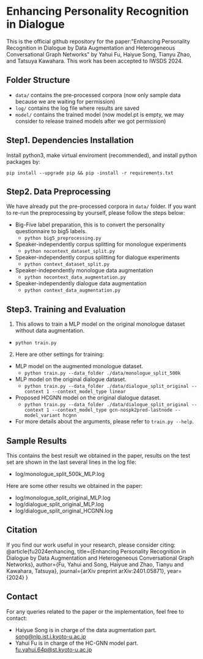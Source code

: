# Enhancing Personality Recognition in Dialogue

This is the official github repository for the paper:"Enhancing Personality Recognition in Dialogue by Data Augmentation and Heterogeneous Conversational Graph Networks" by Yahui Fu, Haiyue Song, Tianyu Zhao, and Tatsuya Kawahara. 
This work has been accepted to IWSDS 2024.

<!-- ## Introduction

Our work focuses on improving personality recognition in dialogues, a critical aspect for enhancing human-robot interactions. The challenges addressed include the limited number of speakers in dialogue corpora and the complex modeling of interdependencies in conversations. -->

<!-- ## Key Contributions:

1. **Data Augmentation for Personality Recognition:** We propose a novel data interpolation method for speaker data augmentation to increase speaker diversity.
2. **Heterogeneous Conversational Graph Network (HC-GNN):** A new approach to model both contextual influences and inherent personality traits independently. -->

## Folder Structure

- `data/` contains the pre-processed corpora (now only sample data because we are waiting for permission)
- `log/` contains the log file where results are saved
- `model/` contains the trained model (now model.pt is empty, we may consider to release trained models after we got permission)

## Step1. Dependencies Installation

Install python3, make virtual enviroment (recommended), and install python packages by:

`pip install --upgrade pip && pip -install -r requirements.txt `

## Step2. Data Preprocessing

We have already put the pre-processed corpora in `data/` folder. If you want to re-run the preprocessing by yourself, please follow the steps below:

* Big-Five label preparation, this is to convert the personality questionnaire to big5 labels.
    - `python big5_preprocessing.py`
* Speaker-independently corpus splitting for monologue experiments
    - `python nocontext_dataset_split.py`
* Speaker-independently corpus splitting for dialogue experiments
    - `python context_dataset_split.py`
* Speaker-independently monologue data augmentation
    - `python nocontext_data_augmentation.py`
* Speaker-independently dialogue data augmentation
    - `python context_data_augmentation.py`

## Step3. Training and Evaluation

1. This allows to train a MLP model on the original monologue dataset without data augmentation.
* `python train.py`

2. Here are other settings for training:

* MLP model on the augmented monologue dataset.
    - `python train.py --data_folder ./data/monologue_split_500k`
* MLP model on the original dialogue dataset.
    - `python train.py --data_folder ./data/dialogue_split_original --context 1 --context_model_type linear`
* Proposed HCGNN model on the original dialogue dataset.
    - `python train.py --data_folder ./data/dialogue_split_original --context 1 --context_model_type gcn-nospk2pred-lastnode --model_variant hcgnn`
* For more details about the arguments, please refer to `train.py --help`.

## Sample Results

This contains the best result we obtained in the paper, results on the test set are shown in the last several lines in the log file:

- log/monologue_split_500k_MLP.log

Here are some other results we obtained in the paper:

- log/monologue_split_original_MLP.log
- log/dialogue_split_original_MLP.log
- log/dialogue_split_original_HCGNN.log

## Citation

If you find our work useful in your research, please consider citing:
@article{fu2024enhancing,
  title={Enhancing Personality Recognition in Dialogue by Data Augmentation and Heterogeneous Conversational Graph Networks},
  author={Fu, Yahui and Song, Haiyue and Zhao, Tianyu and Kawahara, Tatsuya},
  journal={arXiv preprint arXiv:2401.05871},
  year={2024}
}

## Contact

For any queries related to the paper or the implementation, feel free to contact:

- Haiyue Song is in charge of the data augmentation part. [song@nlp.ist.i.kyoto-u.ac.jp](mailto:song@nlp.ist.i.kyoto-u.ac.jp)
- Yahui Fu is in charge of the HC-GNN model part. [fu.yahui.64p@st.kyoto-u.ac.jp](mailto:fu.yahui.64p@st.kyoto-u.ac.jp)
